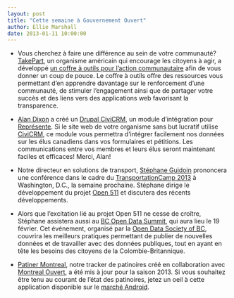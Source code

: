```yaml
---
layout: post
title: "Cette semaine à Gouvernement Ouvert"
author: Ellie Marshall
date: 2013-01-11 10:00:00
---
```

- Vous cherchez à faire une différence au sein de votre communauté? [TakePart](http://www.takepart.com/), un organisme américain qui encourage les citoyens à agir, a développé [un coffre à outils pour l’action communautaire](http://www.takepart.com/Toolkit) afin de vous donner un coup de pouce. Le coffre à outils offre des ressources vous permettant d’en apprendre davantage sur le renforcement d’une communauté, de stimuler l’engagement ainsi que de partager votre succès et des liens vers des applications web favorisant la transparence.

- [Alan Dixon](http://consulting.civicrm.ca/) a créé un [Drupal CiviCRM](http://drupal.org/project/civinorth), un module d’intégration pour [Représente](https://represent.opennorth.ca/). Si le site web de votre organisme sans but lucratif utilise [CiviCRM](http://civicrm.org/), ce module vous permettra d’intégrer facilement nos données sur les élus canadiens dans vos formulaires et pétitions. Les communications entre vos membres et leurs élus seront maintenant faciles et efficaces! Merci, Alan! 

- Notre directeur en solutions de transport, [Stéphane Guidoin](https://twitter.com/Hoedic) prononcera une conférence dans le cadre du [TransportationCamp 2013](http://transportationcamp.org/dc-13/) à Washington, D.C., la semaine prochaine. Stéphane dirige le développement du projet [Open 511](http://opennorth.github.com/Open511API/) et discutera des récents développements. 

- Alors que l’excitation lié au projet Open 511 ne cesse de croître, Stéphane assistera aussi au [BC Open Data Summit](http://www.opendatabc.ca/bc-open-data-summit-2013.html), qui aura lieu le 19 février. Cet événement, organisé par la [Open Data Society of BC](http://www.opendatabc.ca/), couvrira les meilleurs pratiques permettant de publier de nouvelles données et de travailler avec des données publiques, tout en ayant en tête les besoins des citoyens de la Colombie-Britannique.

- [Patiner Montreal](http://www.patinermontreal.ca), notre tracker de patinoires créé en collaboration avec [Montreal Ouvert](http://montrealouvert.net/), a été mis à jour pour la saison 2013. Si vous souhaitez être tenu au courant de l’état des patinoires, jetez un oeil à cette application disponible sur le [marché Android](https://play.google.com/store/apps/details?id=ca.mudar.patinoires).  
